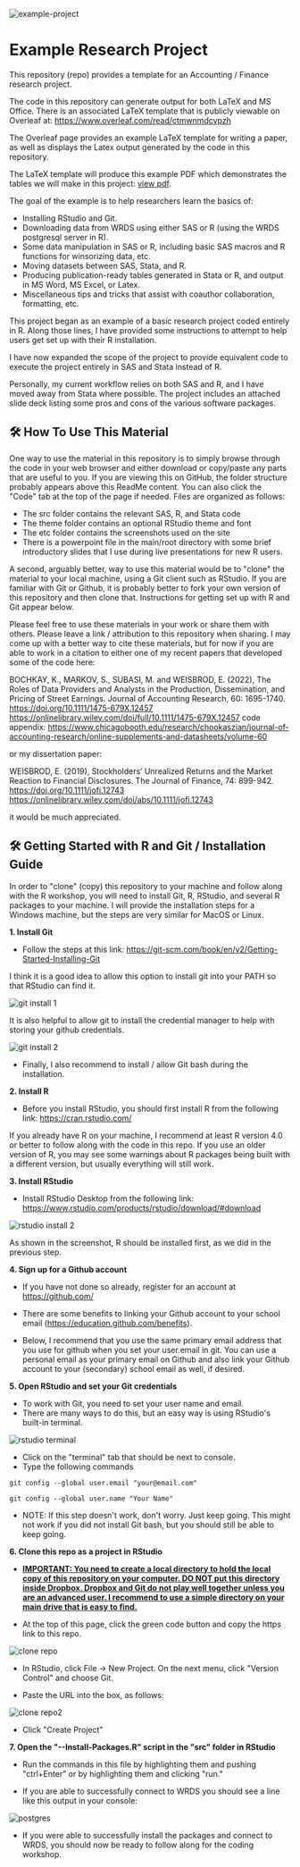 ![example-project](https://socialify.git.ci/eweisbrod/example-project/image?description=1&font=Inter&forks=1&issues=1&name=1&owner=1&pattern=Solid&pulls=1&stargazers=1&theme=Light)

# Example Research Project
This repository (repo) provides a template for an Accounting / Finance research project. 

The code in this repository can generate output for both LaTeX and MS Office. There is an associated LaTeX template that is publicly viewable on Overleaf at:  https://www.overleaf.com/read/ctmwnmdcypzh

The Overleaf page provides an example LaTeX template for writing a paper, as well as displays the Latex output generated by the code in this repository. 

The LaTeX template will produce this example PDF which demonstrates the tables we will make in this project: [view pdf](./etc/Paper_Template.pdf).

The goal of the example is to help researchers learn the basics of:
* Installing RStudio and Git.
* Downloading data from WRDS using either SAS or R (using the WRDS postgresql server in R).
* Some data manipulation in SAS or R, including basic SAS macros and R functions for winsorizing data, etc.
* Moving datasets between SAS, Stata, and R.
* Producing publication-ready tables generated in Stata or R, and output in MS Word, MS Excel, or Latex.
* Miscellaneous tips and tricks that assist with coauthor collaboration, formatting, etc.

This project began as an example of a basic research project coded entirely in R. Along those lines, I have provided some instructions to attempt to help users get set up with their R installation. 

I have now expanded the scope of the project to provide equivalent code to execute the project entirely in SAS and Stata instead of R. 

Personally, my current workflow relies on both SAS and R, and I have moved away from Stata where possible. The project includes an attached slide deck listing some pros and cons of the various software packages.

<h2>🛠️ How To Use This Material </h2>
One way to use the material in this repository is to simply browse through the code in your web browser and either download or copy/paste any parts that are useful to you. If you are viewing this on GitHub, the folder structure probably appears above this ReadMe content. You can also click the "Code" tab at the top of the page if needed. Files are organized as follows:


* The src folder contains the relevant SAS, R, and Stata code
* The theme folder contains an optional RStudio theme and font
* The etc folder contains the screenshots used on the site
* There is a powerpoint file in the main/root directory with some brief introductory slides that I use during live presentations for new R users.

A second, arguably better, way to use this material would be to "clone" the material to your local machine, using a Git client such as RStudio. If you are familiar with Git or Github, it is probably better to fork your own version of this repository and then clone that. Instructions for getting set up with R and Git appear below. 

Please feel free to use these materials in your work or share them with others. Please leave a link / attribution to this repository when sharing. I may come up with a better way to cite these materials, but for now if you are able to work in a citation to either one of my recent papers that developed some of the code here:

BOCHKAY, K., MARKOV, S., SUBASI, M. and WEISBROD, E. (2022), The Roles of Data Providers and Analysts in the Production, Dissemination, and Pricing of Street Earnings. Journal of Accounting Research, 60: 1695-1740. https://doi.org/10.1111/1475-679X.12457
https://onlinelibrary.wiley.com/doi/full/10.1111/1475-679X.12457
code appendix: https://www.chicagobooth.edu/research/chookaszian/journal-of-accounting-research/online-supplements-and-datasheets/volume-60

or my dissertation paper:

WEISBROD, E. (2019), Stockholders’ Unrealized Returns and the Market Reaction to Financial Disclosures. The Journal of Finance, 74: 899-942. https://doi.org/10.1111/jofi.12743
https://onlinelibrary.wiley.com/doi/abs/10.1111/jofi.12743

it would be much appreciated. 

<h2>🛠️ Getting Started with R and Git / Installation Guide </h2>

In order to "clone" (copy) this repository to your machine and follow along with the R workshop, you will need to install Git, R, RStudio, and several R packages to your machine. I will provide the installation steps for a Windows machine, but the steps are very similar for MacOS or Linux. 

<p><b>1. Install Git </b></p>

* Follow the steps at this link: https://git-scm.com/book/en/v2/Getting-Started-Installing-Git

I think it is a good idea to allow this option to install git into your PATH so that RStudio can find it. 

<img src="/etc/git1.jpg" alt="git install 1" >

It is also helpful to allow git to install the credential manager to help with storing your github credentials. 

<img src="/etc/git2.jpg" alt="git install 2" >

* Finally, I also recommend to install / allow Git bash during the installation. 


<p><b> 2. Install R </b></p>

* Before you install RStudio, you should first install R from the following link: https://cran.rstudio.com/

If you already have R on your machine, I recommend at least R version 4.0 or better to follow along with the code in this repo. If you use an older version of R, you may see some warnings about R packages being built with a different version, but usually everything will still work.


<p><b> 3. Install RStudio </b></p>

* Install RStudio Desktop from the following link: https://www.rstudio.com/products/rstudio/download/#download

<img src="/etc/rstudio1.jpg" alt="rstudio install 2" >

As shown in the screenshot, R should be installed first, as we did in the previous step. 

<p><b> 4. Sign up for a Github account </b></p>

* If you have not done so already, register for an account at https://github.com/

* There are some benefits to linking your Github account to your school email (https://education.github.com/benefits). 

* Below, I recommend that you use the same primary email address that you use for github when you set your user.email in git. You can use a personal email as your primary email on Github and also link your Github account to your (secondary) school email as well, if desired.

<p><b> 5. Open RStudio and set your Git credentials </b></p>

* To work with Git, you need to set your user name and email. 
* There are many ways to do this, but an easy way is using RStudio's built-in terminal. 

<img src="/etc/terminal1.jpg" alt="rstudio terminal" >

* Click on the "terminal" tab that should be next to console.
* Type the following commands

```
git config --global user.email "your@email.com"
```
```
git config --global user.name "Your Name"
```

* NOTE: If this step doesn't work, don't worry. Just keep going. This might not work if you did not install Git bash, but you should still be able to keep going.

<p><b> 6. Clone this repo as a project in RStudio </b></p>

* <b><ins> IMPORTANT: You need to create a local directory to hold the local copy of this repository on your computer. DO NOT put this directory inside Dropbox. Dropbox and Git do not play well together unless you are an advanced user. I recommend to use a simple directory on your main drive that is easy to find.  </b></ins>

* At the top of this page, click the green code button and copy the https link to this repo.

<img src="/etc/clone1.jpg" alt="clone repo" >

* In RStudio, click File -> New Project. On the next menu, click "Version Control" and choose Git.

* Paste the URL into the box, as follows:

<img src="/etc/clone2.jpg" alt="clone repo2" >

* Click "Create Project" 

<p><b> 7. Open the "--Install-Packages.R" script in the "src" folder in RStudio </b></p>

* Run the commands in this file by highlighting them and pushing "ctrl+Enter" or by highlighting them and clicking "run."

* If you are able to successfully connect to WRDS you should see a line like this output in your console:


<img src="/etc/postgres.PNG" alt="postgres" >

* If you were able to successfully install the packages and connect to WRDS, you should now be ready to follow along for the coding workshop.
